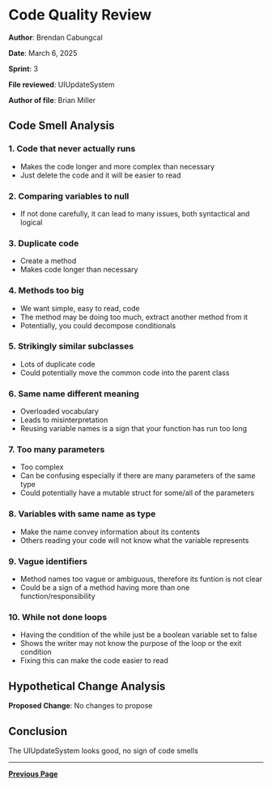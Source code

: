 # Code Quality Review

**Author**: Brendan Cabungcal 

**Date**: March 6, 2025  

**Sprint**: 3

**File reviewed**: UIUpdateSystem

**Author of file**: Brian Miller

## Code Smell Analysis

### 1. Code that never actually runs

- Makes the code longer and more complex than necessary
- Just delete the code and it will be easier to read

### 2. Comparing variables to null

- If not done carefully, it can lead to many issues, both syntactical and logical

### 3. Duplicate code

- Create a method
- Makes code longer than necessary

### 4. Methods too big

- We want simple, easy to read, code
- The method may be doing too much, extract another method from it
- Potentially, you could decompose conditionals

### 5. Strikingly similar subclasses

- Lots of duplicate code
- Could potentially move the common code into the parent class

### 6. Same name different meaning

- Overloaded vocabulary
- Leads to misinterpretation
- Reusing variable names is a sign that your function has run too long

### 7. Too many parameters

- Too complex
- Can be confusing especially if there are many parameters of the same type
- Could potentially have a mutable struct for some/all of the parameters

### 8. Variables with same name as type

- Make the name convey information about its contents
- Others reading your code will not know what the variable represents

### 9. Vague identifiers

- Method names too vague or ambiguous, therefore its funtion is not clear
- Could be a sign of a method having more than one function/responsibility

### 10. While not done loops

- Having the condition of the while just be a boolean variable set to false
- Shows the writer may not know the purpose of the loop or the exit condition
- Fixing this can make the code easier to read

## Hypothetical Change Analysis

**Proposed Change**: No changes to propose

## Conclusion

The UIUpdateSystem looks good, no sign of code smells

---

[**Previous Page**](../README.md)

